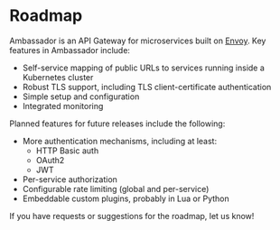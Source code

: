 # Roadmap

Ambassador is an API Gateway for microservices built on [Envoy](https://lyft.github.io/envoy/). Key features in Ambassador include:

* Self-service mapping of public URLs to services running inside a Kubernetes cluster
* Robust TLS support, including TLS client-certificate authentication
* Simple setup and configuration
* Integrated monitoring

Planned features for future releases include the following:

* More authentication mechanisms, including at least:
  * HTTP Basic auth
  * OAuth2
  * JWT
* Per-service authorization
* Configurable rate limiting (global and per-service)
* Embeddable custom plugins, probably in Lua or Python

If you have requests or suggestions for the roadmap, let us know!
